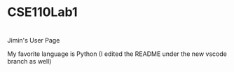 # CSE110Lab1
#
Jimin's User Page

My favorite language is Python
(I edited the README under the new vscode branch as well)